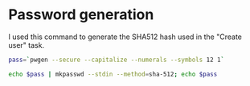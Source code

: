 # Password generation

I used this command to generate the SHA512 hash used in the "Create user" task.

```bash
pass=`pwgen --secure --capitalize --numerals --symbols 12 1`

echo $pass | mkpasswd --stdin --method=sha-512; echo $pass
```
